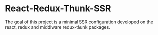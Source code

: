 # React-Redux-Thunk-SSR

The goal of this project is a minimal SSR configuration developed on the react, redux and middlware redux-thunk packages.
